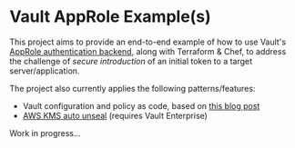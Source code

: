 # Vault AppRole Example(s)

This project aims to provide an end-to-end example of how to use Vault's [AppRole authentication backend](https://www.vaultproject.io/docs/auth/approle.html), along with Terraform & Chef, to address the challenge of _secure introduction_ of an initial token to a target server/application.

The project also currently applies the following patterns/features:

- Vault configuration and policy as code, based on [this blog post](https://www.hashicorp.com/blog/codifying-vault-policies-and-configuration.html)
- [AWS KMS auto unseal](https://www.vaultproject.io/docs/enterprise/auto-unseal/index.html) (requires Vault Enterprise)

Work in progress...